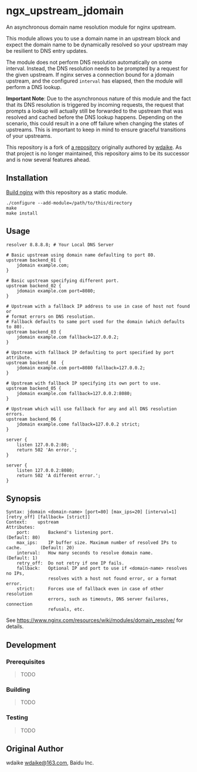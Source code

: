 # ngx_upstream_jdomain

An asynchronous domain name resolution module for nginx upstream.

This module allows you to use a domain name in an upstream block and expect the
domain name to be dynamically resolved so your upstream may be resilient to DNS
entry updates.

The module does not perform DNS resolution automatically on some interval.
Instead, the DNS resolution needs to be prompted by a request for the given
upstream. If nginx serves a connection bound for a jdomain upstream, and the
configured `interval` has elapsed, then the module will perform a DNS lookup.

**Important Note**: Due to the asynchronous nature of this module and the fact
that its DNS resolution is triggered by incoming requests, the request that
prompts a lookup will actually still be forwarded to the upstream that was
resolved and cached before the DNS lookup happens. Depending on the scenario,
this could result in a one off failure when changing the states of
upstreams. This is important to keep in mind to ensure graceful transitions of
your upstreams.

This repository is a fork of [a repository](https://github.com/wdaike/ngx_upstream_jdomain)
originally authored by [wdaike](https://github.com/wdaike). As that project is
no longer maintained, this repository aims to be its successor and is now
several features ahead.

## Installation

[Build nginx](http://nginx.org/en/docs/configure.html) with this repository as
a static module.

	./configure --add-module=/path/to/this/directory
	make
	make install

## Usage

	resolver 8.8.8.8; # Your Local DNS Server

	# Basic upstream using domain name defaulting to port 80.
	upstream backend_01 {
		jdomain example.com;
	}

	# Basic upstream specifying different port.
	upstream backend_02 {
		jdomain example.com port=8080;
	}

	# Upstream with a fallback IP address to use in case of host not found or
	# format errors on DNS resolution.
	# Fallback defaults to same port used for the domain (which defaults to 80).
	upstream backend_03 {
		jdomain example.com fallback=127.0.0.2;
	}

	# Upstream with fallback IP defaulting to port specified by port attribute.
	upstream backend_04  {
		jdomain example.com port=8080 fallback=127.0.0.2;
	}

	# Upstream with fallback IP specifying its own port to use.
	upstream backend_05 {
		jdomain example.com fallback=127.0.0.2:8080;
	}

	# Upstream which will use fallback for any and all DNS resolution errors.
	upstream backend_06 {
		jdomain example.come fallback=127.0.0.2 strict;
	}

	server {
		listen 127.0.0.2:80;
		return 502 'An error.';
	}

	server {
		listen 127.0.0.2:8080;
		return 502 'A different error.';
	}

## Synopsis

	Syntax: jdomain <domain-name> [port=80] [max_ips=20] [interval=1] [retry_off] [fallback= [strict]]
	Context:    upstream
	Attributes:
		port:       Backend's listening port.                                      (Default: 80)
		max_ips:    IP buffer size. Maximum number of resolved IPs to cache.       (Default: 20)
		interval:   How many seconds to resolve domain name.                       (Default: 1)
		retry_off:  Do not retry if one IP fails.
		fallback:   Optional IP and port to use if <domain-name> resolves no IPs,
		            resolves with a host not found error, or a format error.
		strict:     Forces use of fallback even in case of other resolution
		            errors, such as timeouts, DNS server failures, connection
		            refusals, etc.

See https://www.nginx.com/resources/wiki/modules/domain_resolve/ for details.

## Development

### Prerequisites

> TODO

### Building

> TODO

### Testing

> TODO

## Original Author

wdaike <wdaike@163.com>, Baidu Inc.
